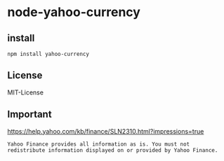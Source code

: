node-yahoo-currency
===================

install
-------

```
npm install yahoo-currency
```

License
--------

MIT-License

Important
---------

https://help.yahoo.com/kb/finance/SLN2310.html?impressions=true

```
Yahoo Finance provides all information as is. You must not redistribute information displayed on or provided by Yahoo Finance. 
```
